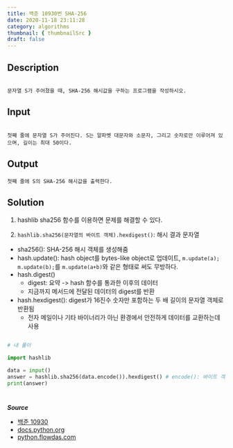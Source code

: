 ```yaml
---
title: 백준 10930번 SHA-256
date: 2020-11-18 23:11:28
category: algorithms
thumbnail: { thumbnailSrc }
draft: false
---
```


## Description

```

문자열 S가 주어졌을 때, SHA-256 해시값을 구하는 프로그램을 작성하시오.
```

## Input

```

첫째 줄에 문자열 S가 주어진다. S는 알파벳 대문자와 소문자, 그리고 숫자로만 이루어져 있으며, 길이는 최대 50이다.

```

## Output

```
첫째 줄에 S의 SHA-256 해시값을 출력한다.

```

## Solution
1. hashlib sha256 함수를 이용하면 문제를 해결할 수 있다.

2. `hashlib.sha256(문자열의 바이트 객체).hexdigest()`: 해시 결과 문자열
- sha256(): SHA-256 해시 객체를 생성해줌 
- hash.update(): hash object를 bytes-like object로 업데이트, `m.update(a); m.update(b);`를 `m.update(a+b)`와 같은 형태로 써도 무방하다. 
- hash.digest()
	- digest: 요약 -> hash 함수를 통과한 이후의 데이터
	- 지금까지 메서드에 전달된 데이터의 digest를 반환 
- hash.hexdigest(): digest가 16진수 숫자만 포함하는 두 배 길이의 문자열 객체로 반환됨
	- 전자 메일이나 기타 바이너리가 아닌 환경에서 안전하게 데이터를 교환하는데 사용

```python

# 내 풀이

import hashlib

data = input()
answer = hashlib.sha256(data.encode()).hexdigest() # encode(): 바이트 객체 불러옴
print(answer)
```

#

***Source***

- [백준 10930](https://www.acmicpc.net/problem/10930)
- [docs.python.org](https://docs.python.org/3/library/hashlib.html)
- [python.flowdas.com](https://python.flowdas.com/library/hashlib.html)